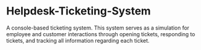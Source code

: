 # Helpdesk-Ticketing-System
A console-based ticketing system. This system serves as a simulation for employee and customer interactions through opening tickets, responding to tickets, and tracking all information regarding each ticket.
